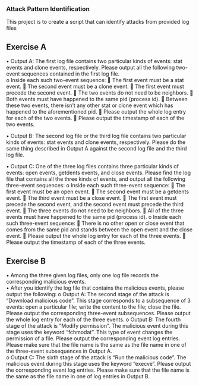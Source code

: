 ### Attack Pattern Identification

This project is to create a script that can identify attacks from provided log files

## Exercise A
•	Output A: The first log file contains two particular kinds of events: stat events and clone events, respectively. Please output all the following two-event sequences contained in the first log file.  
o	Inside each such two-event sequence: 
	The first event must be a stat event.
	The second event must be a clone event.
	The first event must precede the second event.
	The two events do not need to be neighbors.
	Both events must have happened to the same pid (process id).
	Between these two events, there isn’t any other stat or clone event which has happened to the aforementioned pid.
	Please output the whole log entry for each of the two events.
	Please output the timestamp of each of the two events.

•	Output B: The second log file or the third log file contains two particular kinds of events: stat events and clone events, respectively. Please do the same thing described in Output A against the second log file and the third log file.   

•	Output C: One of the three log files contains three particular kinds of events: open events, getdents events, and close events. Please find the log file that contains all the three kinds of events, and output all the following three-event sequences: 
o	Inside each such three-event sequence: 
	The first event must be an open event.
	The second event must be a getdents event.
	The third event must be a close event.
	The first event must precede the second event, and the second event must precede the third event.
	The three events do not need to be neighbors.
	All of the three events must have happened to the same pid (process id).
o	Inside each such three-event sequence: 
	There is no other open or close event that comes from the same pid and stands between the open event and the close event.
	Please output the whole log entry for each of the three events.
	Please output the timestamp of each of the three events. 

## Exercise B
•	Among the three given log files, only one log file records the corresponding malicious events.  
•	After you identify the log file that contains the malicious events, please output the following: 
o	Output A: The second stage of the attack is “Download malicious code”.  This stage corresponds to a subsequence of 3 events: open a particular file; write the content to the file; close the file.  Please output the corresponding three-event subsequences. Please output the whole log entry for each of the three events. 
o	Output B: The fourth stage of the attack is “Modify permission”. The malicious event during this stage uses the keyword “fchmodat”. This type of event changes the permission of a file. Please output the corresponding event log entries. Please make sure that the file name is the same as the file name in one of the three-event subsequences in Output A.  
o	Output C: The sixth stage of the attack is “Run the malicious code”. The malicious event during this stage uses the keyword “execve”. Please output the corresponding event log entries. Please make sure that the file name is the same as the file name in one of log entries in Output B. 
